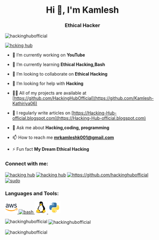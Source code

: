 <h1 align="center">Hi 👋, I'm Kamlesh</h1>
<h3 align="center">Ethical Hacker</h3>

<p align="left"> <img src="https://komarev.com/ghpvc/?username=hackinghubofficial&label=Profile%20views&color=0e75b6&style=flat" alt="hackinghubofficial" /> </p>

<p align="left"> <a href="https://twitter.com/hcking hub" target="blank"><img src="https://img.shields.io/twitter/follow/hcking hub?logo=twitter&style=for-the-badge" alt="hcking hub" /></a> </p>

- 🔭 I’m currently working on **YouTube**

- 🌱 I’m currently learning **Ethical Hacking,Bash**

- 👯 I’m looking to collaborate on **Ethical Hacking**

- 🤝 I’m looking for help with **Hacking**

- 👨‍💻 All of my projects are available at [https://github.com/HackingHubOfficial](https://github.com/Kamlesh-Kathiriya06)

- 📝 I regularly write articles on [https://Hacking-Hub-official.blogspot.com](https://Hacking-Hub-official.blogspot.com)

- 💬 Ask me about **Hacking,coding, programming**

- 📫 How to reach me **mrkamleshk001@gmail.com**

- ⚡ Fun fact **My Dream Ethical Hacking**

<h3 align="left">Connect with me:</h3>
<p align="left">

<a href="https://fb.com/hacking hub" target="blank"><img align="center" src="https://raw.githubusercontent.com/rahuldkjain/github-profile-readme-generator/master/src/images/icons/Social/facebook.svg" alt="hacking hub" height="30" width="40" /></a>
<a href="https://instagram.com/@_mr.k_kathiriya_" target="blank"><img align="center" src="https://raw.githubusercontent.com/rahuldkjain/github-profile-readme-generator/master/src/images/icons/Social/instagram.svg" alt="hacking hub" height="30" width="40" /></a>
<a href="https://youtube.com/channel/UCJX5jk0LVjvrYukpq8TioiA" target="blank"><img align="center" src="https://raw.githubusercontent.com/rahuldkjain/github-profile-readme-generator/master/src/images/icons/Social/youtube.svg" alt="https://github.com/hackinghubofficial" height="30" width="40" /></a>
<a href="https://www.leetcode.com/sudo" target="blank"><img align="center" src="https://raw.githubusercontent.com/rahuldkjain/github-profile-readme-generator/master/src/images/icons/Social/leet-code.svg" alt="sudo" height="30" width="40" /></a>

</p>

<h3 align="left">Languages and Tools:</h3>
<p align="left"> <a href="https://aws.amazon.com" target="_blank"> <img src="https://raw.githubusercontent.com/devicons/devicon/master/icons/amazonwebservices/amazonwebservices-original-wordmark.svg" alt="aws" width="40" height="40"/> </a> <a href="https://www.gnu.org/software/bash/" target="_blank"> <img src="https://www.vectorlogo.zone/logos/gnu_bash/gnu_bash-icon.svg" alt="bash" width="40" height="40"/> </a> <a href="https://www.linux.org/" target="_blank"> <img src="https://raw.githubusercontent.com/devicons/devicon/master/icons/linux/linux-original.svg" alt="linux" width="40" height="40"/> </a> <a href="https://www.python.org" target="_blank"> <img src="https://raw.githubusercontent.com/devicons/devicon/master/icons/python/python-original.svg" alt="python" width="40" height="40"/> </a> </p>

<p><img align="left" src="https://github-readme-stats.vercel.app/api/top-langs?username=hackinghubofficial&show_icons=true&locale=en&layout=compact" alt="hackinghubofficial" /></p>

<p>&nbsp;<img align="center" src="https://github-readme-stats.vercel.app/api?username=hackinghubofficial&show_icons=true&locale=en" alt="hackinghubofficial" /></p>

<p><img align="center" src="https://github-readme-streak-stats.herokuapp.com/?user=hackinghubofficial&" alt="hackinghubofficial" /></p>
